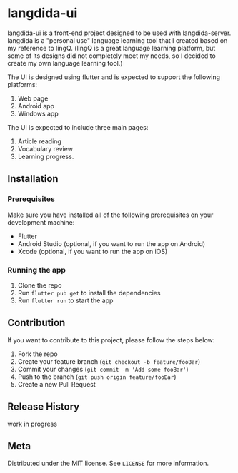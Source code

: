 # langdida-ui

langdida-ui is a front-end project designed to be used with langdida-server. langdida is a "personal use" language learning tool that I created based on my reference to lingQ. (lingQ is a great language learning platform, but some of its designs did not completely meet my needs, so I decided to create my own language learning tool.)

The UI is designed using flutter and is expected to support the following platforms:

1. Web page
2. Android app
3. Windows app

The UI is expected to include three main pages:

1. Article reading
2. Vocabulary review
3. Learning progress.

## Installation

### Prerequisites

Make sure you have installed all of the following prerequisites on your development machine:

- Flutter
- Android Studio (optional, if you want to run the app on Android)
- Xcode (optional, if you want to run the app on iOS)

### Running the app

1. Clone the repo
2. Run `flutter pub get` to install the dependencies
3. Run `flutter run` to start the app

## Contribution

If you want to contribute to this project, please follow the steps below:

1. Fork the repo
2. Create your feature branch (`git checkout -b feature/fooBar`)
3. Commit your changes (`git commit -m 'Add some fooBar'`)
4. Push to the branch (`git push origin feature/fooBar`)
5. Create a new Pull Request

## Release History

work in progress

## Meta

Distributed under the MIT license. See ``LICENSE`` for more information.
